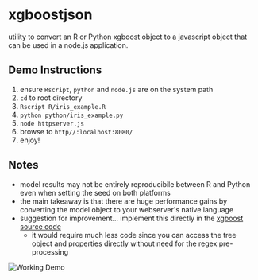 # xgboostjson
utility to convert an R or Python xgboost object to a javascript object that can be used in a node.js application.

## Demo Instructions
1. ensure `Rscript`, `python` and `node.js` are on the system path
2. `cd` to root directory
3. `Rscript R/iris_example.R`
4. `python python/iris_example.py`
5. `node httpserver.js`
6. browse to `http//:localhost:8080/`
7. enjoy!

## Notes
* model results may not be entirely reproducibile between R and Python even when setting the seed on both platforms
* the main takeaway is that there are huge performance gains by converting the model object to your webserver's native language
* suggestion for improvement... implement this directly in the [xgboost source code](https://github.com/dmlc/xgboost/blob/master/src/tree/tree_model.cc)
  * it would require much less code since you can access the tree object and properties directly without need for the regex pre-processing

![Working Demo](https://github.com/tonydifranco/xgboostjson/blob/master/img/demo.PNG?raw=true)
